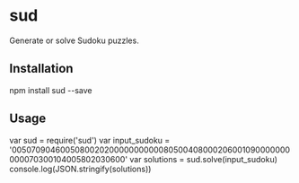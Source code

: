 sud
===

Generate or solve Sudoku puzzles.

## Installation

  npm install sud --save

## Usage

  var sud = require('sud')
  var input_sudoku = '005070904600508002020000000000080500408000206001090000000000070300104005802030600'
  var solutions = sud.solve(input_sudoku)
  console.log(JSON.stringify(solutions))

